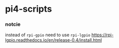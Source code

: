 # pi4-scripts

### notcie
instead of `rpi-gpio` need to use `rpi-lgpio`
https://rpi-lgpio.readthedocs.io/en/release-0.4/install.html

